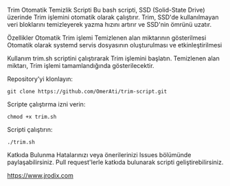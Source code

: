 Trim Otomatik Temizlik Scripti
Bu bash scripti, SSD (Solid-State Drive) üzerinde Trim işlemini otomatik olarak çalıştırır. Trim, SSD'de kullanılmayan veri bloklarını temizleyerek yazma hızını artırır ve SSD'nin ömrünü uzatır.

Özellikler
Otomatik Trim işlemi
Temizlenen alan miktarının gösterilmesi
Otomatik olarak systemd servis dosyasının oluşturulması ve etkinleştirilmesi

Kullanım
trim.sh scriptini çalıştırarak Trim işlemini başlatın.
Temizlenen alan miktarı, Trim işlemi tamamlandığında gösterilecektir.

Repository'yi klonlayın:

```git clone https://github.com/OmerAti/trim-script.git```

Scripte çalıştırma izni verin:

```chmod +x trim.sh```

Scripti çalıştırın:

```./trim.sh```

Katkıda Bulunma
Hatalarınızı veya önerilerinizi Issues bölümünde paylaşabilirsiniz.
Pull request'lerle katkıda bulunarak scripti geliştirebilirsiniz.

https://www.jrodix.com
